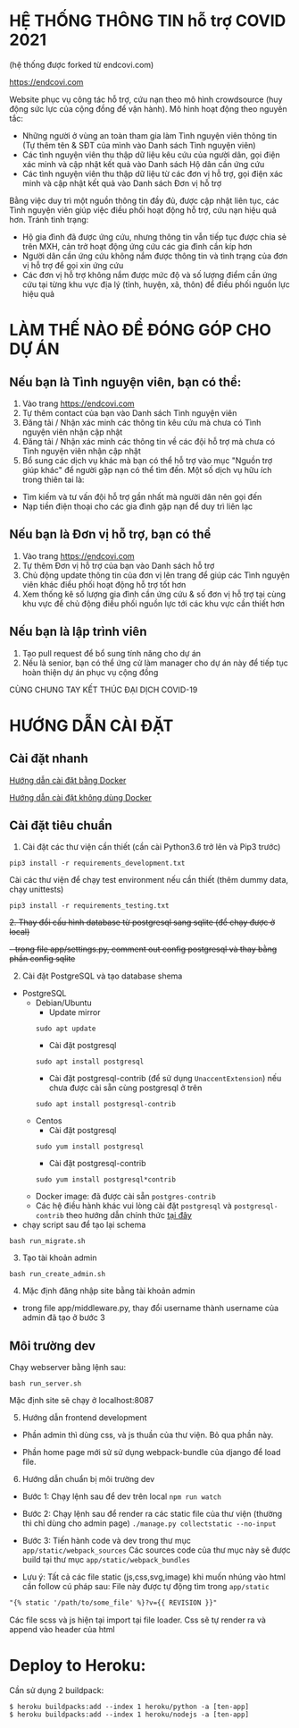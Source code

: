 # HỆ THỐNG THÔNG TIN hỗ trợ COVID 2021 

(hệ thống được forked từ endcovi.com) 

https://endcovi.com 

Website phục vụ công tác hỗ trợ, cứu nạn theo mô hình crowdsource (huy động sức lực của cộng đồng để vận hành). Mô hình hoạt động theo nguyên tắc:

- Những người ở vùng an toàn tham gia làm Tình nguyện viên thông tin (Tự thêm tên & SĐT của mình vào Danh sách Tình nguyện viên)
- Các tình nguyện viên thu thập dữ liệu kêu cứu của người dân, gọi điện xác minh và cập nhật kết quả vào Danh sách Hộ dân cần ứng cứu
- Các tình nguyện viên thu thập dữ liệu từ các đơn vị hỗ trợ, gọi điện xác minh và cập nhật kết quả vào Danh sách Đơn vị hỗ trợ

Bằng việc duy trì một nguồn thông tin đầy đủ, được cập nhật liên tục, các Tình nguyện viên giúp việc điều phối hoạt động hỗ trợ, cứu nạn hiệu quả hơn. Tránh tình trạng:

- Hộ gia đình đã được ứng cứu, nhưng thông tin vẫn tiếp tục được chia sẻ trên MXH, cản trở hoạt động ứng cứu các gia đình cần kíp hơn
- Người dân cần ứng cứu không nắm được thông tin và tình trạng của đơn vị hỗ trợ để gọi xin ứng cứu
- Các đơn vị hỗ trợ không nắm được mức độ và số lượng điểm cần ứng cứu tại từng khu vực địa lý (tỉnh, huyện, xã, thôn) để điều phối nguồn lực hiệu quả

# LÀM THẾ NÀO ĐỂ ĐÓNG GÓP CHO DỰ ÁN

## Nếu bạn là Tình nguyện viên, bạn có thể:

1. Vào trang https://endcovi.com 
2. Tự thêm contact của bạn vào Danh sách Tình nguyện viên
3. Đăng tải / Nhận xác minh các thông tin kêu cứu mà chưa có Tình nguyện viên nhận cập nhật
4. Đăng tải / Nhận xác minh các thông tin về các đội hỗ trợ mà chưa có Tình nguyện viên nhận cập nhật
5. Bổ sung các dịch vụ khác mà bạn có thể hỗ trợ vào mục "Nguồn trợ giúp khác" để người gặp nạn có thể tìm đến. Một số dịch vụ hữu ích trong thiên tai là:

- Tìm kiếm và tư vấn đội hỗ trợ gần nhất mà người dân nên gọi đến
- Nạp tiền điện thoại cho các gia đình gặp nạn để duy trì liên lạc

## Nếu bạn là Đơn vị hỗ trợ, bạn có thể

1. Vào trang https://endcovi.com 
2. Tự thêm Đơn vị hỗ trợ của bạn vào Danh sách hỗ trợ
3. Chủ động update thông tin của đơn vị lên trang để giúp các Tình nguyện viên khác điều phối hoạt động hỗ trợ tốt hơn
4. Xem thống kê số lượng gia đình cần ứng cứu & số đơn vị hỗ trợ tại cùng khu vực để chủ động điều phối nguồn lực tới các khu vực cần thiết hơn

## Nếu bạn là lập trình viên

1. Tạo pull request để bổ sung tính năng cho dự án
2. Nếu là senior, bạn có thể ứng cử làm manager cho dự án này để tiếp tục hoàn thiện dự án phục vụ cộng đồng

CÙNG CHUNG TAY KẾT THÚC ĐẠI DỊCH COVID-19

# HƯỚNG DẪN CÀI ĐẶT

## Cài đặt nhanh

[Hướng dẫn cài đặt bằng Docker](docs/installation-using-docker/SET_UP_DOCKER.md)

[Hướng dẫn cài đặt không dùng Docker](docs/INSTALLATION.md)

## Cài đặt tiêu chuẩn

1. Cài đặt các thư viện cần thiết (cần cài Python3.6 trở lên và Pip3 trước)

```
pip3 install -r requirements_development.txt
```
Cài các thư viện để chạy test environment nếu cần thiết (thêm dummy data, chạy unittests)
```
pip3 install -r requirements_testing.txt
```

~~2. Thay đổi cấu hình database từ postgresql sang sqlite (để chạy được ở local)~~

~~- trong file app/settings.py, comment out config postgresql và thay bằng phần config sqlite~~

2. Cài đặt PostgreSQL và tạo database shema

- PostgreSQL
  - Debian/Ubuntu
    - Update mirror
    ```
    sudo apt update
    ```
    - Cài đặt postgresql
    ```
    sudo apt install postgresql
    ```
    - Cài đặt postgresql-contrib (để sử dụng `UnaccentExtension`) nếu chưa được cài sẵn cùng postgresql ở trên
    ```
    sudo apt install postgresql-contrib
    ```
  - Centos
    - Cài đặt postgresql
    ```
    sudo yum install postgresql
    ```
    - Cài đặt postgresql-contrib
    ```
    sudo yum install postgresql*contrib
    ```
  - Docker image: đã được cài sẵn `postgres-contrib`
  - Các hệ điều hành khác vui lòng cài đặt `postgresql` và `postgresql-contrib` theo hướng dẫn chính thức [tại đây](https://www.postgresql.org/download/)
- chạy script sau để tạo lại schema

```
bash run_migrate.sh
```

3. Tạo tài khoản admin

```
bash run_create_admin.sh
```

4. Mặc định đăng nhập site bằng tài khoản admin

- trong file app/middleware.py, thay đổi username thành username của admin đã tạo ở bước 3

## Môi trường dev

Chạy webserver bằng lệnh sau:

```
bash run_server.sh
```

Mặc định site sẽ chạy ở localhost:8087

5. Hướng dẫn frontend development

- Phần admin thì dùng css, và js thuần của thư viện. Bỏ qua phần này.

- Phần home page mới sử sử dụng webpack-bundle của django để load file.

6. Hướng dẫn chuẩn bị môi trường dev

- Bước 1:
  Chạy lệnh sau để dev trên local `npm run watch`

- Bước 2:
  Chạy lệnh sau để render ra các static file của thư viện (thường thì chỉ dùng cho admin page)
  `./manage.py collectstatic --no-input`

- Bước 3:
  Tiến hành code và dev trong thư mục `app/static/webpack_sources`
  Các sources code của thư mục này sẽ được build tại thư mục `app/static/webpack_bundles`

- Lưu ý:
  Tất cả các file static (js,css,svg,image) khi muốn nhúng vào html cần follow cú pháp sau:
  File này được tự động tìm trong `app/static`

```html
"{% static '/path/to/some_file' %}?v={{ REVISION }}"
```

Các file scss và js hiện tại import tại file loader. Css sẽ tự render ra và append vào header của html


# Deploy to Heroku:

Cần sử dụng 2 buildpack:

```
$ heroku buildpacks:add --index 1 heroku/python -a [ten-app] 
$ heroku buildpacks:add --index 1 heroku/nodejs -a [ten-app]
```
